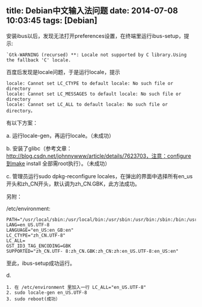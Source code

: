 title: Debian中文输入法问题
date: 2014-07-08 10:03:45
tags: [Debian]
---

安装ibus以后，发现无法打开preferences设置，在终端里运行ibus-setup，提示:

	`Gtk-WARNING (recursed) **: Locale not supported by C library.Using the fallback 'C' locale.
百度后发现是locale问题，于是运行locale，提示

    locale: Cannot set LC_CTYPE to default locale: No such file or directory
    locale: Cannot set LC_MESSAGES to default locale: No such file or directory
    locale: Cannot set LC_ALL to default locale: No such file or directory。
有以下方案：

a. 运行locale-gen，再运行locale。（未成功）

b. 安装了glibc（参考文章：http://blog.csdn.net/johnnywww/article/details/7623703，注意：configure到make install 全部需root执行）。（未成功）

c. 管理员运行sudo dpkg-reconfigure locales，在弹出的界面中选择所有en_us开头和zh_CN开头，默认调为zh_CN.GBK，此方法成功。

另附：

/etc/environment:

    PATH="/usr/local/sbin:/usr/local/bin:/usr/sbin:/usr/bin:/sbin:/bin:/usr/bin/X11:/usr/games"
    LANG=en_US.UTF-8
    LANGUAGE="en_US:en_GB:en"
    LC_CTYPE="zh_CN.UTF-8"
    LC_ALL=
    GST_ID3_TAG_ENCODING=GBK
    SUPPORTED="zh_CN.UTF- 8:zh_CN.GBK:zh_CN:zh:en_US.UTF-8:en_US:en"
至此，ibus-setup成功运行。

d.

	1. 在 /etc/environment 里加入一行 LC_ALL="en_US.UTF-8"
	2. sudo locale-gen en_US.UTF-8
	3. sudo reboot(成功）



